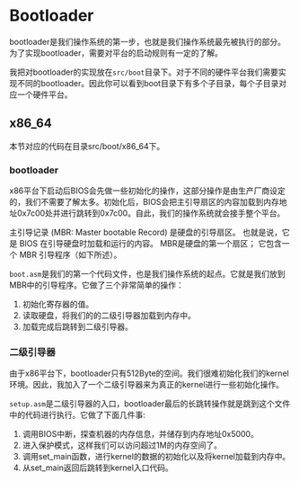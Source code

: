 # Bootloader

bootloader是我们操作系统的第一步，也就是我们操作系统最先被执行的部分。为了实现bootloader，需要对平台的启动规则有一定的了解。

我把对bootloader的实现放在`src/boot`目录下。对于不同的硬件平台我们需要实现不同的bootloader。因此你可以看到boot目录下有多个子目录，每个子目录对应一个硬件平台。

## x86_64

本节对应的代码在目录src/boot/x86_64下。

### bootloader

x86平台下启动后BIOS会先做一些初始化的操作，这部分操作是由生产厂商设定的，我们不需要了解太多。初始化后，BIOS会把主引导扇区的内容加载到内存地址0x7c00处并进行跳转到0x7c00。自此，我们的操作系统就会接手整个平台。

主引导记录 (MBR: Master bootable Record) 是硬盘的引导扇区。 也就是说，它是 BIOS 在引导硬盘时加载和运行的内容。 MBR是硬盘的第一个扇区； 它包含一个 MBR 引导程序（如下所述）。

`boot.asm`是我们的第一个代码文件，也是我们操作系统的起点。它就是我们放到MBR中的引导程序。它做了三个非常简单的操作：

1. 初始化寄存器的值。
2. 读取硬盘，将我们的的二级引导器加载到内存中。
3. 加载完成后跳转到二级引导器。

### 二级引导器

由于x86平台下，bootloader只有512Byte的空间。我们很难初始化我们的kernel环境。因此，我加入了一个二级引导器来为真正的kernel进行一些初始化操作。

`setup.asm`是二级引导器的入口，bootloader最后的长跳转操作就是跳到这个文件中的代码进行执行。它做了下面几件事:

1. 调用BIOS中断，探查机器的内存信息，并储存到内存地址0x5000。
2. 进入保护模式，这样我们可以访问超过1M的内存空间了。
3. 调用set_main函数，进行kernel的数据的初始化以及将kernel加载到内存中。
4. 从set_main返回后跳转到kernel入口代码。
